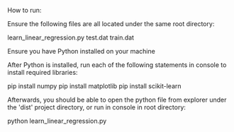 How to run:

Ensure the following files are all located under the same root directory:

learn_linear_regression.py
test.dat
train.dat

Ensure you have Python installed on your machine

After Python is installed, run each of the following statements in console to install required libraries:

pip install numpy
pip install matplotlib
pip install scikit-learn

Afterwards, you should be able to open the python file from explorer under the 'dist' project directory, or run in console in root directory:

python learn_linear_regression.py